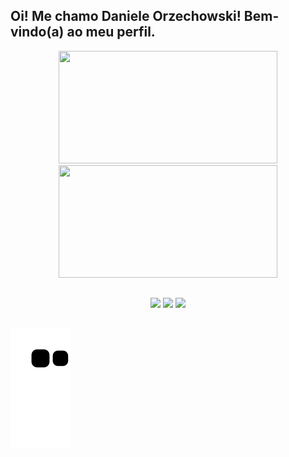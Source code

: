 ## Oi! Me chamo Daniele Orzechowski! Bem-vindo(a) ao meu perfil.
<div align="center">
  <a href="https://github.com/DaniOrze">
    <img height="180em" width="350em" src="https://github-readme-stats.vercel.app/api?username=DaniOrze&show_icons=true&theme=omni&include_all_commits=true&count_private=true"/>
  <img height="180em" width="350em" src="https://github-readme-stats.vercel.app/api/top-langs/?username=DaniOrze&layout=compact&langs_count=7&theme=omni"/>
</div>
  
##
  
<div align="center">
  <a href="https://www.instagram.com/dani.orze/" target="_blank"><img src="https://img.shields.io/badge/Instagram-E4405F?style=for-the-badge&logo=instagram&logoColor=white" target="_blank"></a>
  <a href = "mailto:contatodaniorzechowski@gmail.com"><img src="https://img.shields.io/badge/Gmail-D14836?style=for-the-badge&logo=gmail&logoColor=white" target="_blank"></a>
  <a href="https://www.linkedin.com/in/daniele-orzechowski/" target="_blank"><img src="https://img.shields.io/badge/LinkedIn-0077B5?style=for-the-badge&logo=linkedin&logoColor=white" target="_blank"></a> 
</div>
  
  ##
  
![Snake animation](https://github.com/DaniOrze/DaniOrze/blob/output/github-contribution-grid-snake.svg)
